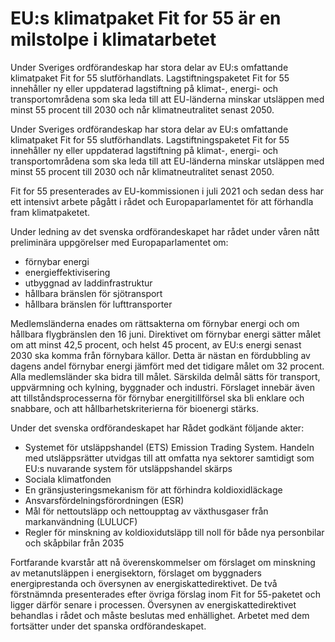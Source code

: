 # EU:s klimatpaket Fit for 55 är en milstolpe i klimatarbetet

Under Sveriges ordförandeskap har stora delar av EU:s omfattande klimatpaket Fit for 55 slutförhandlats. Lagstiftningspaketet Fit for 55 innehåller ny eller uppdaterad lagstiftning på klimat-, energi- och transportområdena som ska leda till att EU-länderna minskar utsläppen med minst 55 procent till 2030 och når klimatneutralitet senast 2050.

Under Sveriges ordförandeskap har stora delar av EU:s omfattande klimatpaket Fit for 55 slutförhandlats. Lagstiftningspaketet Fit for 55 innehåller ny eller uppdaterad lagstiftning på klimat-, energi- och transportområdena som ska leda till att EU-länderna minskar utsläppen med minst 55 procent till 2030 och når klimatneutralitet senast 2050.

Fit for 55 presenterades av EU-kommissionen i juli 2021 och sedan dess har ett intensivt arbete pågått i rådet och Europaparlamentet för att förhandla fram klimatpaketet.

Under ledning av det svenska ordförandeskapet har rådet under våren nått preliminära uppgörelser med Europaparlamentet om:

* förnybar energi
* energieffektivisering
* utbyggnad av laddinfrastruktur
* hållbara bränslen för sjötransport
* hållbara bränslen för lufttransporter

Medlemsländerna enades om rättsakterna om förnybar energi och om hållbara flygbränslen den 16 juni. Direktivet om förnybar energi sätter målet om att minst 42,5 procent, och helst 45 procent, av EU:s energi senast 2030 ska komma från förnybara källor. Detta är nästan en fördubbling av dagens andel förnybar energi jämfört med det tidigare målet om 32 procent. Alla medlemsländer ska bidra till målet. Särskilda delmål sätts för transport, uppvärmning och kylning, byggnader och industri. Förslaget innebär även att tillståndsprocesserna för förnybar energitillförsel ska bli enklare och snabbare, och att hållbarhetskriterierna för bioenergi stärks.

Under det svenska ordförandeskapet har Rådet godkänt följande akter:

* Systemet för utsläppshandel (ETS) Emission Trading System. Handeln med utsläppsrätter utvidgas till att omfatta nya sektorer samtidigt som EU:s nuvarande system för utsläppshandel skärps
* Sociala klimatfonden
* En gränsjusteringsmekanism för att förhindra koldioxidläckage
* Ansvarsfördelningsförordningen (ESR)
* Mål för nettoutsläpp och nettoupptag av växthusgaser från markanvändning (LULUCF)
* Regler för minskning av koldioxidutsläpp till noll för både nya personbilar och skåpbilar från 2035

Fortfarande kvarstår att nå överenskommelser om förslaget om minskning av metanutsläppen i energisektorn, förslaget om byggnaders energiprestanda och översynen av energiskattedirektivet. De två förstnämnda presenterades efter övriga förslag inom Fit for 55-paketet och ligger därför senare i processen. Översynen av energiskattedirektivet behandlas i rådet och måste beslutas med enhällighet. Arbetet med dem fortsätter under det spanska ordförandeskapet.

